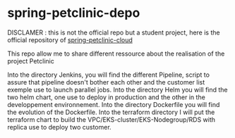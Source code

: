 # spring-petclinic-depo
DISCLAMER : this is not the official repo but a student project, here is the official repository of  <a href="//github.com/spring-petclinic/spring-petclinic-cloud/">spring-petclinic-cloud</a>


This repo allow me to share different ressource about the realisation of the project Petclinic 

Into the directory Jenkins, you will find the different Pipeline, script to assure that pipeline doesn't bother each other and the customer list exemple use to launch parallel jobs.
Into the directory Helm you will find the two helm chart, one use to deploy in production and the other in the developpement environnement.
Into the directory Dockerfile you will find the evolution of the Dockerfile.
Into the terraform directory I will put the terraform chart to build the VPC/EKS-cluster/EKS-Nodegroup/RDS with replica use to deploy two customer. 
